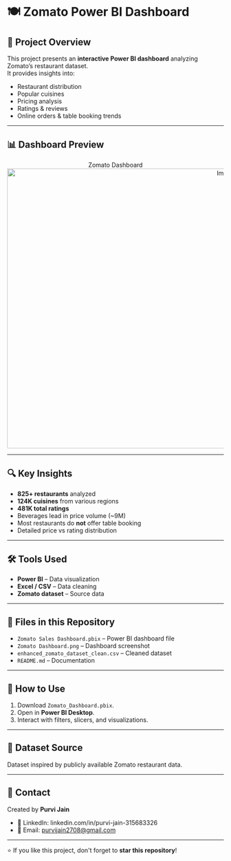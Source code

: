 # 🍽️ Zomato Power BI Dashboard

## 📌 Project Overview
This project presents an **interactive Power BI dashboard** analyzing Zomato’s restaurant dataset.  
It provides insights into:
- Restaurant distribution
- Popular cuisines
- Pricing analysis
- Ratings & reviews
- Online orders & table booking trends

---

## 📊 Dashboard Preview

<p align="center">
   Zomato Dashboard
   <img width="1000" height="650" alt="Image" src="https://github.com/user-attachments/assets/3eec70ae-3b1a-45e8-8b05-af6b546628b2" />
</p>

---

## 🔍 Key Insights
- **825+ restaurants** analyzed
- **124K cuisines** from various regions
- **481K total ratings**
- Beverages lead in price volume (~9M)
- Most restaurants do **not** offer table booking
- Detailed price vs rating distribution

---

## 🛠 Tools Used
- **Power BI** – Data visualization
- **Excel / CSV** – Data cleaning
- **Zomato dataset** – Source data

---

## 📂 Files in this Repository
- `Zomato Sales Dashboard.pbix` – Power BI dashboard file
- `Zomato Dashboard.png` – Dashboard screenshot
- `enhanced_zomato_dataset_clean.csv` – Cleaned dataset
- `README.md` – Documentation

---

## 🚀 How to Use
1. Download `Zomato_Dashboard.pbix`.
2. Open in **Power BI Desktop**.
3. Interact with filters, slicers, and visualizations.

---

## 📌 Dataset Source
Dataset inspired by publicly available Zomato restaurant data.

---
 
## 📧 Contact
Created by **Purvi Jain**  
 - 💼 LinkedIn: linkedin.com/in/purvi-jain-315683326
 - 📩 Email: purvijain2708@gmail.com

---

⭐ If you like this project, don't forget to **star this repository**!
